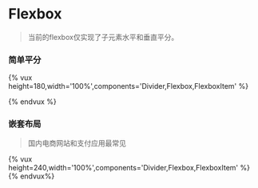 # Flexbox

> 当前的flexbox仅实现了子元素水平和垂直平分。

### 简单平分
{% vux height=180,width='100%',components='Divider,Flexbox,FlexboxItem' %}
<template>
<divider>Horizontal</divider>
<flexbox style="height:40px;">
  <flexbox-item><div class="flex-demo">1</div></flexbox-item>
  <flexbox-item><div class="flex-demo">2</div></flexbox-item>
</flexbox>
<divider>Vertical</divider>
<flexbox orient="vertical" :margin-left=0>
  <flexbox-item><div class="flex-demo" style="margin-left:0">1</div></flexbox-item>
  <flexbox-item><div class="flex-demo" style="margin-left:0">2</div></flexbox-item>
</flexbox>
</template>

<style>
.flex-demo {
  text-align: center;
  color: #fff;
  background-color: #20b907;
  margin-bottom: 8px;
  border-top-left-radius: 4px;
  border-top-right-radius: 4px;
  border-bottom-left-radius: 4px;
  border-bottom-right-radius: 4px;
  -webkit-background-clip: padding-box;
}
</style>
{% endvux %}

### 嵌套布局

> 国内电商网站和支付应用最常见

{% vux height=240,width='100%',components='Divider,Flexbox,FlexboxItem' %}
<template>
<divider>Nested Flexbox</divider>
<flexbox :margin-left=0 style="height: 200px; background-color: #fff;" class="ui-border-tb">
  <flexbox-item class="ui-border-r"></flexbox-item>
  <flexbox-item>
    <flexbox orient="vertical" :margin-left=0>
      <flexbox-item class="ui-border-b"></flexbox-item>
      <flexbox-item style="height: 100px;"><!--height: 100% doesnot work here-->
        <flexbox :margin-left=0>
          <flexbox-item class="ui-border-r"></flexbox-item>
          <flexbox-item></flexbox-item>
        </flexbox>
      </flexbox-item>
    </flexbox>
  </flexbox-item>
</flexbox>
</template>
{% endvux%}